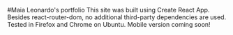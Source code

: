 #Maia Leonardo's portfolio
This site was built using Create React App. Besides react-router-dom, no additional third-party dependencies are used. Tested in Firefox and Chrome on Ubuntu. Mobile version coming soon!
